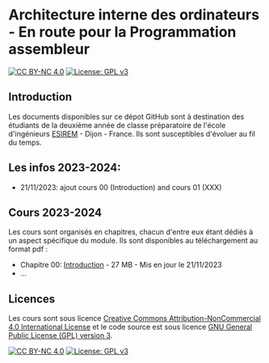 # Architecture interne des ordinateurs - En route pour la Programmation assembleur

[![CC BY-NC 4.0][cc-by-nc-shield]][cc-by-nc]
[![License: GPL v3][gpl-3-shield]][gpl-3]

## Introduction

Les documents disponibles sur ce dépot GitHub sont à destination des étudiants de la deuxième année de classe préparatoire de l'école d'ingénieurs
[ESIREM](http://esirem.u-bourgogne.fr) - Dijon - France.
Ils sont susceptibles d'évoluer au fil du temps.

## Les infos 2023-2024:

* 21/11/2023: ajout cours 00 (Introduction) and cours 01 (XXX)


## Cours 2023-2024

Les cours sont organisés en chapitres, chacun d'entre eux étant dédiés à un aspect spécifique du module.
Ils sont disponibles au téléchargement au format pdf :

* Chapitre 00: [Introduction](http://ginhac.com/teaching/archi/latest/00-introduction.pdf) - 27 MB - Mis en jour le 21/11/2023
* ...

## Licences

Les cours sont sous licence
[Creative Commons Attribution-NonCommercial 4.0 International License][cc-by-nc] et le code source est sous licence [GNU General Public License (GPL) version 3][gpl-3].


[![CC BY-NC 4.0][cc-by-nc-image]][cc-by-nc]
[![License: GPL v3][gpl-3-image]][gpl-3]

[cc-by-nc]: http://creativecommons.org/licenses/by-nc/4.0/
[cc-by-nc-image]: https://licensebuttons.net/l/by-nc/4.0/88x31.png
[cc-by-nc-shield]: https://img.shields.io/badge/License-CC%20BY--NC%204.0-lightgrey.svg

[gpl-3]: https://www.gnu.org/licenses/gpl-3.0
[gpl-3-shield]: https://img.shields.io/badge/License-GPLv3-blue.svg
[gpl-3-image]: https://www.gnu.org/graphics/gplv3-or-later-sm.png
